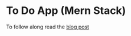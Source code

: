 # To Do App (Mern Stack)

To follow along read the [blog post](https://justsom3guy.wordpress.com/2020/09/09/getting-started-with-mern-stack-part-1/)
